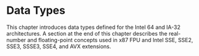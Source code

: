 # Data Types

This chapter introduces data types defined for the Intel 64 and IA-32 architectures. A section at the end of this chapter describes the real-number and floating-point concepts used in x87 FPU and Intel SSE, SSE2, SSE3, SSSE3, SSE4, and AVX extensions.